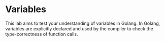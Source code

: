 # Variables

This lab aims to test your understanding of variables in Golang. In Golang, variables are explicitly declared and used by the compiler to check the type-correctness of function calls.
